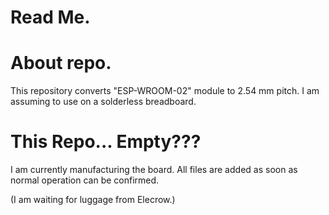 
# Read Me. #

# About repo. #

This repository converts "ESP-WROOM-02" module to 2.54 mm pitch.
I am assuming to use on a solderless breadboard.


# This Repo... Empty??? #

I am currently manufacturing the board.
All files are added as soon as normal operation can be confirmed.

(I am waiting for luggage from Elecrow.)

